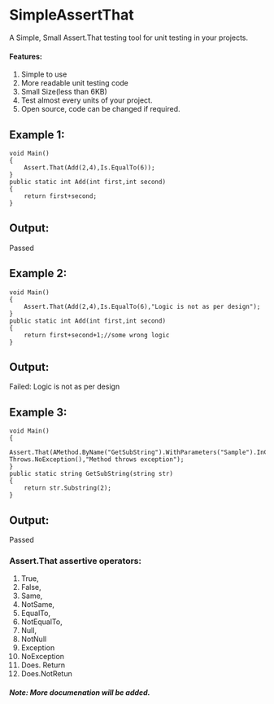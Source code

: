 # SimpleAssertThat
A Simple, Small Assert.That testing tool for unit testing in your projects.

#### Features:
1. Simple to use
2. More readable unit testing code
3. Small Size(less than 6KB)
4. Test almost every units of your project.
5. Open source, code can be changed if required.

## Example 1:
```
void Main()
{
	Assert.That(Add(2,4),Is.EqualTo(6));
}
public static int Add(int first,int second)
{
	return first+second;
}
```

## Output:
Passed


## Example 2:
```
void Main()
{
	Assert.That(Add(2,4),Is.EqualTo(6),"Logic is not as per design");
}
public static int Add(int first,int second)
{
	return first+second+1;//some wrong logic
}
```

## Output:
Failed: Logic is not as per design

## Example 3:
```
void Main()
{
	Assert.That(AMethod.ByName("GetSubString").WithParameters("Sample").InClass("MyName.Test"), Throws.NoException(),"Method throws exception");
}
public static string GetSubString(string str)
{
	return str.Substring(2);
}
```
## Output:
Passed

### Assert.That assertive operators:
1. True,
2. False,
3. Same,
4. NotSame,
5. EqualTo,
6. NotEqualTo,
7. Null,
8. NotNull
9. Exception
10. NoException
11. Does. Return
12. Does.NotRetun
 
##### Note: More documenation will be added.
